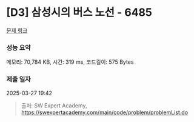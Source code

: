 # [D3] 삼성시의 버스 노선 - 6485 

[문제 링크](https://swexpertacademy.com/main/code/problem/problemDetail.do?contestProbId=AWczm7QaACgDFAWn) 

### 성능 요약

메모리: 70,784 KB, 시간: 319 ms, 코드길이: 575 Bytes

### 제출 일자

2025-03-27 19:42



> 출처: SW Expert Academy, https://swexpertacademy.com/main/code/problem/problemList.do